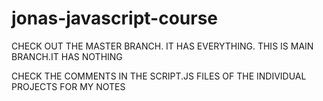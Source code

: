 # jonas-javascript-course


CHECK OUT THE MASTER BRANCH.
IT HAS EVERYTHING. 
THIS IS MAIN BRANCH.IT HAS NOTHING

CHECK THE COMMENTS IN THE SCRIPT.JS FILES OF THE INDIVIDUAL PROJECTS FOR MY NOTES

